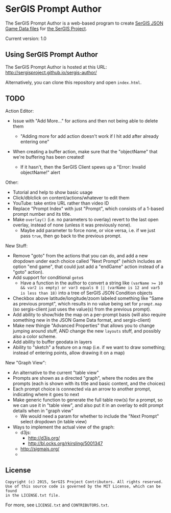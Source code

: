 # SerGIS Prompt Author

The SerGIS Prompt Author is a web-based program to create [SerGIS JSON Game Data files](http://sergisproject.github.io/docs/json.html) for [the SerGIS Project](http://sergisproject.github.io/).

Current version: 1.0

## Using SerGIS Prompt Author

The SerGIS Prompt Author is hosted at this URL: http://sergisproject.github.io/sergis-author/

Alternatively, you can clone this repository and open `index.html`.

## TODO

Action Editor:

- Issue with "Add More..." for actions and then not being able to delete them
  - "Adding more for add action doesn't work if I hit add after already entering one"

- When creating a buffer action, make sure that the "objectName" that we're buffering has been created!
  - If it hasn't, then the SerGIS Client spews up a "Error: Invalid objectName!" alert


Other:

- Tutorial and help to show basic usage
- Click/dblclick on content/actions/whatever to edit them
- YouTube: take entire URL rather than video ID
- Replace "Prompt Index" with just "Prompt", which consists of a 1-based prompt number and its title.
- Make `overlay()` (i.e. no parameters to overlay) revert to the last open overlay, instead of none (unless it was previously none).
  - Maybe add parameter to force none, or vice versa, i.e. if we just pass `true`, then go back to the previous prompt.

New Stuff:

- Remove "goto" from the actions that you can do, and add a new dropdown under each choice called "Next Prompt" (which includes an option "end game", that could just add a "endGame" action instead of a "goto" action).
- Add support for conditional `goto`s
  - Have a function in the author to convert a string like `(varName >= 10 && var2 is empty) or var3 equals 0 || (varName is 12 and var5 is less than 18)` into a tree of SerGIS JSON Condition objects
- Checkbox above latitude/longitude/zoom labeled something like "Same as previous prompt", which results in no value being set for `prompt.map` (so sergis-client just uses the value(s) from the previous prompt).
- Add ability to show/hide the map on a per-prompt basis (will also require something new in the JSON Game Data format, and sergis-client)
- Make new thingie "Advanced Properties" that allows you to change jumping around stuff, AND change the new `layouts` stuff, and possibly also a color scheme.
- Add ability to buffer geodata in layers
- Ability to "sketch" a feature on a map (i.e. if we want to draw something; instead of entering points, allow drawing it on a map)

New "Graph View":

- An alternative to the current "table view"
- Prompts are shown as a directed "graph", where the nodes are the prompts (each is shown with its title and basic content, and the choices)
- Each prompt choice is connected via an arrow to another prompt, indicating where it goes to next
- Make generic function to generate the full table row(s) for a prompt, so we can use it in "table view", and also put it in an overlay to edit prompt details when in "graph view"
  - We would need a param for whether to include the "Next Prompt" select dropdown (in table view)
- Ways to implement the actual view of the graph:
  - d3js:
    - http://d3js.org/
    - http://bl.ocks.org/rkirsling/5001347
  - http://sigmajs.org/
  - 

## License

    Copyright (c) 2015, SerGIS Project Contributors. All rights reserved.
    Use of this source code is governed by the MIT License, which can be found
    in the LICENSE.txt file.

For more, see `LICENSE.txt` and `CONTRIBUTORS.txt`.
